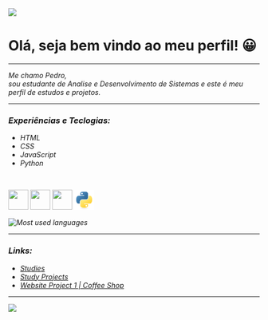 
<img width="700"  src="https://media.licdn.com/dms/image/C4D12AQF1hJoh1-sK3Q/article-cover_image-shrink_600_2000/0/1520105053710?e=2147483647&v=beta&t=GQdeMSaDb8t4_zVtVBBKpr8adoHnGL6srgsKd-utgJg">

# Olá, seja bem vindo ao meu perfil! 😀

---

<em>Me chamo Pedro,<br>
sou estudante de Analise e Desenvolvimento de Sistemas e este é meu perfil de estudos e projetos.<em>

---

### Experiências e Teclogias:<br>

* HTML
* CSS
* JavaScript
* Python

<br>

<img src="https://cdn.jsdelivr.net/gh/devicons/devicon/icons/html5/html5-plain.svg" width="40" height="40" />  <img src="https://cdn.jsdelivr.net/gh/devicons/devicon/icons/css3/css3-original.svg" width="40" height="40"/>  <img src="https://cdn.jsdelivr.net/gh/devicons/devicon/icons/javascript/javascript-original.svg" width="40" height="40" /> <img src="https://raw.githubusercontent.com/devicons/devicon/master/icons/python/python-original.svg" alt="python" width="40" height="40" />


 <img alt="Most used languages" height="180em" src="https://github-readme-stats.vercel.app/api/top-langs/?username=PedroLourega&theme=github_dark"></img>


---
### Links:<br>


* <a href="https://github.com/PedroLourega/studycodes1">Studies</a><br>
* <a href="https://github.com/PedroLourega/study-projects">Study Projects</a><br>
* <a href="https://github.com/PedroLourega/website_project1">Website Project 1 | Coffee Shop </a><br>


---

<img height="250px" src="https://media1.tenor.com/m/JWJRjZFUa_cAAAAC/one-piece-anime.gif"></img><br>
